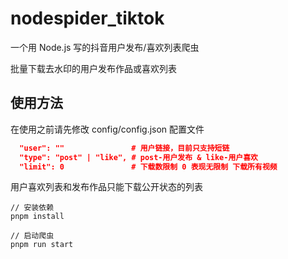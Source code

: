 # nodespider_tiktok

一个用 Node.js 写的抖音用户发布/喜欢列表爬虫

批量下载去水印的用户发布作品或喜欢列表

## 使用方法

在使用之前请先修改 config/config.json 配置文件

```JSON
  "user": ""               # 用户链接，目前只支持短链
  "type": "post" | "like", # post-用户发布 & like-用户喜欢
  "limit": 0               # 下载数限制 0 表现无限制 下载所有视频
```

用户喜欢列表和发布作品只能下载公开状态的列表

```
// 安装依赖
pnpm install

// 启动爬虫
pnpm run start
```
